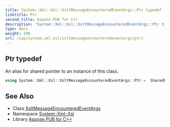 ```yaml
---
title: System::Xml::Xsl::XsltMessageEncounteredEventArgs::Ptr typedef
linktitle: Ptr
second_title: Aspose.PUB for C++
description: 'System::Xml::Xsl::XsltMessageEncounteredEventArgs::Ptr typedef. An alias for shared pointer to an instance of this class in C++.'
type: docs
weight: 200
url: /cpp/system.xml.xsl/xsltmessageencounteredeventargs/ptr/
---
```

## Ptr typedef


An alias for shared pointer to an instance of this class.

```cpp
using System::Xml::Xsl::XsltMessageEncounteredEventArgs::Ptr =  SharedPtr<XsltMessageEncounteredEventArgs>
```

## See Also

* Class [XsltMessageEncounteredEventArgs](../)
* Namespace [System::Xml::Xsl](../../)
* Library [Aspose.PUB for C++](../../../)

